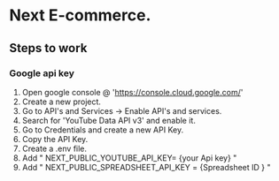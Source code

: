 # Next E-commerce.

## Steps to work 

### Google api key

1. Open google console @ 'https://console.cloud.google.com/'
2. Create a new project.
3. Go to API's and Services -> Enable API's and services.
4. Search for 'YouTube Data API v3' and enable it.
5. Go to Credentials and create a new API Key.
6. Copy the API Key.
7. Create a .env file.
8. Add " NEXT_PUBLIC_YOUTUBE_API_KEY= {your Api key} "
9. Add " NEXT_PUBLIC_SPREADSHEET_API_KEY = {Spreadsheet ID } "

